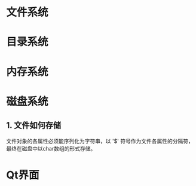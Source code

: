 # 文件系统

# 目录系统

# 内存系统

# 磁盘系统

## 1. 文件如何存储

文件对象的各属性必须能序列化为字符串，以 '$' 符号作为文件各属性的分隔符，最终在磁盘中以char数组的形式存储。

# Qt界面